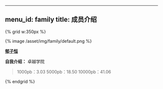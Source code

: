
---
menu_id: family
title: 成员介绍
---

{% grid w:350px %}
<!-- cell -->
{% image /asset/img/family/default.png %}
<!-- cell -->
**[郁子恒]()**

**自我介绍：** 卓越学院
> 1000pb：3.03
> 5000pb：18.50
> 10000pb：41.06

{% endgrid %}